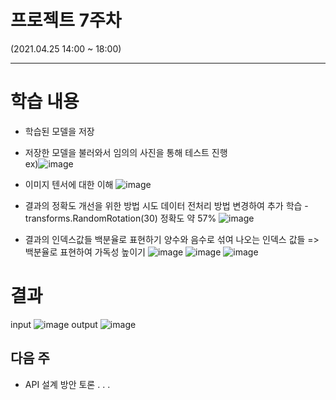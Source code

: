 # 프로젝트 7주차

(2021.04.25 14:00 ~ 18:00)

***

# 학습 내용
- 학습된 모델을 저장 
- 저장한 모델을 불러와서 임의의 사진을 통해 테스트 진행    
    ex)![image](https://upload.wikimedia.org/wikipedia/commons/thumb/c/c1/Team_Korea_Russia_WorldCup_02_%28cropped%29.png/200px-Team_Korea_Russia_WorldCup_02_%28cropped%29.png)
- 이미지 텐서에 대한 이해
    ![image](https://cdn.discordapp.com/attachments/820225658969915406/835772671450808330/2021-04-25_4.02.08.png)     

- 결과의 정확도 개선을 위한 방법 시도
    데이터 전처리 방법 변경하여 추가 학습
        - transforms.RandomRotation(30)
            정확도 약 57%
            ![image](https://cdn.discordapp.com/attachments/820225658969915406/835798120486404096/unknown.png)

- 결과의 인덱스값들 백분율로 표현하기
    양수와 음수로 섞여 나오는 인덱스 값들 => 백분율로 표현하여 가독성 높이기
    ![image](https://media.discordapp.net/attachments/820225658969915406/835800732028239882/2021-04-25_5.53.38.png)
    ![image](https://cdn.discordapp.com/attachments/820225658969915406/835800866727788554/2021-04-25_5.54.11.png)
    ![image](https://cdn.discordapp.com/attachments/820225658969915406/835801443179954186/2021-04-25_5.56.30.png)
# 결과
input ![image](https://imgnn.seoul.co.kr/img/upload/2015/05/07/SSI_20150507184218_V.jpg)
output ![image](https://media.discordapp.net/attachments/820225658969915406/835801278650122259/unknown.png)

## 다음 주
- API 설계 방안 토론
. . .